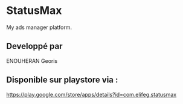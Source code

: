# StatusMax
My ads manager platform.

## Developpé par 
ENOUHERAN Georis

## Disponible sur playstore via : 
https://play.google.com/store/apps/details?id=com.elifeg.statusmax

